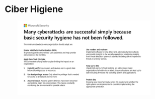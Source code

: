# Ciber Higiene







<figure><img src="../.gitbook/assets/CyberHygiene-1.PNG" alt=""><figcaption></figcaption></figure>
